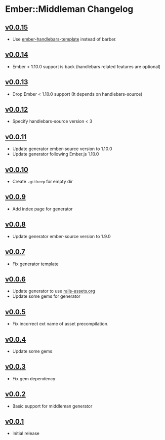 # Ember::Middleman Changelog

## [v0.0.15](https://github.com/tricknotes/ember-middleman/tree/v0.0.15)

* Use [ember-handlebars-template][] instead of barber.

[ember-handlebars-template]: https://github.com/tricknotes/ember-middleman

## [v0.0.14](https://github.com/tricknotes/ember-middleman/tree/v0.0.14)

* Ember < 1.10.0 support is back (handlebars related features are optional)

## [v0.0.13](https://github.com/tricknotes/ember-middleman/tree/v0.0.13)

* Drop Ember < 1.10.0 support (It depends on handlebars-source)

## [v0.0.12](https://github.com/tricknotes/ember-middleman/tree/v0.0.12)

* Specify handlebars-source version < 3

## [v0.0.11](https://github.com/tricknotes/ember-middleman/tree/v0.0.11)

* Update generator ember-source version to 1.10.0
* Update generator following Ember.js 1.10.0

## [v0.0.10](https://github.com/tricknotes/ember-middleman/tree/v0.0.10)

* Create `.gitkeep` for empty dir

## [v0.0.9](https://github.com/tricknotes/ember-middleman/tree/v0.0.9)

* Add index page for generator

## [v0.0.8](https://github.com/tricknotes/ember-middleman/tree/v0.0.8)

* Update generator ember-source version to 1.9.0

## [v0.0.7](https://github.com/tricknotes/ember-middleman/tree/v0.0.7)

* Fix generator template

## [v0.0.6](https://github.com/tricknotes/ember-middleman/tree/v0.0.6)

* Update generator to use [rails-assets.org][]
* Update some gems for generator

[rails-assets.org]: https://rails-assets.org/

## [v0.0.5](https://github.com/tricknotes/ember-middleman/tree/v0.0.5)

* Fix incorrect ext name of asset precompilation.

## [v0.0.4](https://github.com/tricknotes/ember-middleman/tree/v0.0.4)

* Update some gems

## [v0.0.3](https://github.com/tricknotes/ember-middleman/tree/v0.0.3)

* Fix gem dependency

## [v0.0.2](https://github.com/tricknotes/ember-middleman/tree/v0.0.2)

* Basic support for middleman generator

## [v0.0.1](https://github.com/tricknotes/ember-middleman/tree/v0.0.1)

* Initial release
